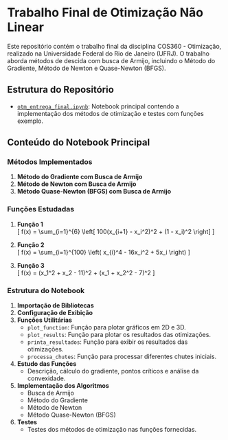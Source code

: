 # Trabalho Final de Otimização Não Linear

Este repositório contém o trabalho final da disciplina COS360 - Otimização, realizado na Universidade Federal do Rio de Janeiro (UFRJ). O trabalho aborda métodos de descida com busca de Armijo, incluindo o Método do Gradiente, Método de Newton e Quase-Newton (BFGS).

## Estrutura do Repositório

- [`otm_entrega_final.ipynb`](otm_entrega_final.ipynb): Notebook principal contendo a implementação dos métodos de otimização e testes com funções exemplo.

## Conteúdo do Notebook Principal

### Métodos Implementados

1. **Método do Gradiente com Busca de Armijo**
2. **Método de Newton com Busca de Armijo**
3. **Método Quase-Newton (BFGS) com Busca de Armijo**

### Funções Estudadas

1. **Função 1**  
   \[
   f(x) = \sum_{i=1}^{6} \left[ 100(x_{i+1} - x_i^2)^2 + (1 - x_i)^2 \right]
   \]

2. **Função 2**  
   \[
   f(x) = \sum_{i=1}^{100} \left( x_{i}^4 - 16x_i^2 + 5x_i \right)
   \]

3. **Função 3**  
   \[
   f(x) = (x_1^2 + x_2 - 11)^2 + (x_1 + x_2^2 - 7)^2
   \]


### Estrutura do Notebook

1. **Importação de Bibliotecas**
2. **Configuração de Exibição**
3. **Funções Utilitárias**
   - `plot_function`: Função para plotar gráficos em 2D e 3D.
   - `plot_results`: Função para plotar os resultados das otimizações.
   - `printa_resultados`: Função para exibir os resultados das otimizações.
   - `processa_chutes`: Função para processar diferentes chutes iniciais.
4. **Estudo das Funções**
   - Descrição, cálculo do gradiente, pontos críticos e análise da convexidade.
5. **Implementação dos Algoritmos**
   - Busca de Armijo
   - Método do Gradiente
   - Método de Newton
   - Método Quase-Newton (BFGS)
6. **Testes**
   - Testes dos métodos de otimização nas funções fornecidas.
